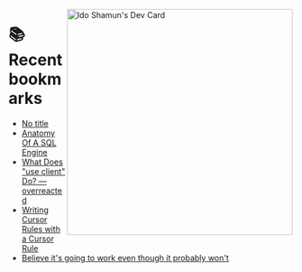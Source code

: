 <a href="https://app.daily.dev/idoshamun"><img src="https://api.daily.dev/devcards/v2/28849d86070e4c099c877ab6837c61f0.png?type=default&r=auy" align="right" width="400" alt="Ido Shamun's Dev Card"/></a>

# 📚 Recent bookmarks
<!-- BOOKMARKS:START -->
- [No title](https://app.daily.dev/posts/3yYCzZrKP?utm_source=rss&utm_medium=bookmarks&utm_campaign=28849d86070e4c099c877ab6837c61f0)
- [Anatomy Of A SQL Engine](https://app.daily.dev/posts/NWkuMpVV9?utm_source=rss&utm_medium=bookmarks&utm_campaign=28849d86070e4c099c877ab6837c61f0)
- [What Does &quot;use client&quot; Do? — overreacted](https://app.daily.dev/posts/kPY6s6dwR?utm_source=rss&utm_medium=bookmarks&utm_campaign=28849d86070e4c099c877ab6837c61f0)
- [Writing Cursor Rules with a Cursor Rule](https://app.daily.dev/posts/wuxvRSu1e?utm_source=rss&utm_medium=bookmarks&utm_campaign=28849d86070e4c099c877ab6837c61f0)
- [Believe it&#39;s going to work even though it probably won&#39;t](https://app.daily.dev/posts/2pfEDetm0?utm_source=rss&utm_medium=bookmarks&utm_campaign=28849d86070e4c099c877ab6837c61f0)
<!-- BOOKMARKS:END -->
